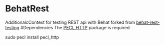 BehatRest
=========

AdditionalcContext for testing REST api with Behat
forked from [behat-rest-testing](https://github.com/kloy/behat-rest-testing/)
#Dependencies
The [PECL HTTP](http://pecl.php.net/package/pecl_http) package is required

sudo  pecl install pecl_http

